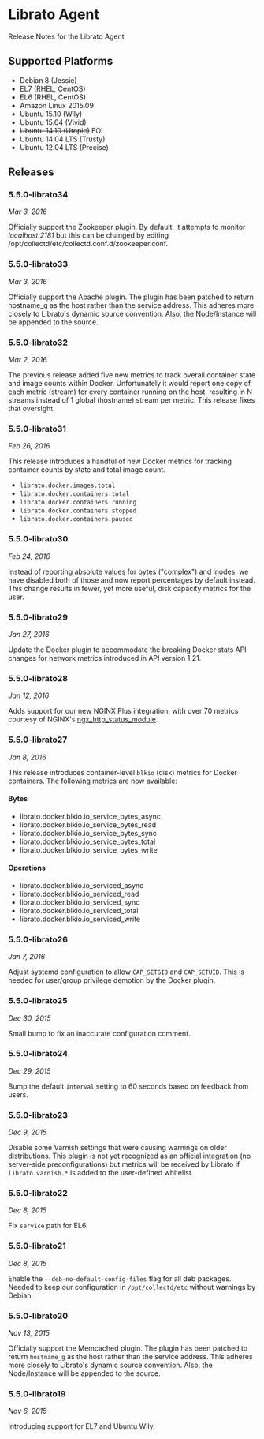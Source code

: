 # Librato Agent

Release Notes for the Librato Agent

## Supported Platforms

* Debian 8 (Jessie)
* EL7 (RHEL, CentOS)
* EL6 (RHEL, CentOS)
* Amazon Linux 2015.09
* Ubuntu 15.10 (Wily)
* Ubuntu 15.04 (Vivid)
* ~~Ubuntu 14.10 (Utopic)~~ EOL
* Ubuntu 14.04 LTS (Trusty)
* Ubuntu 12.04 LTS (Precise)

## Releases

### 5.5.0-librato34

_Mar 3, 2016_

Officially support the Zookeeper plugin. By default, it attempts to monitor *localhost:2181* but this can be changed by editing /opt/collectd/etc/collectd.conf.d/zookeeper.conf.

### 5.5.0-librato33

_Mar 3, 2016_

Officially support the Apache plugin. The plugin has been patched to return hostname_g as the host rather than the service address. This adheres more closely to Librato's dynamic source convention. Also, the Node/Instance will be appended to the source.

### 5.5.0-librato32

_Mar 2, 2016_

The previous release added five new metrics to track overall container state and image counts within Docker. Unfortunately it would report one copy of each metric (stream) for every container running on the host, resulting in N streams instead of 1 global (hostname) stream per metric. This release fixes that oversight.

### 5.5.0-librato31

_Feb 26, 2016_

This release introduces a handful of new Docker metrics for tracking container counts by state and total image count.

* `librato.docker.images.total`
* `librato.docker.containers.total`
* `librato.docker.containers.running`
* `librato.docker.containers.stopped`
* `librato.docker.containers.paused`

### 5.5.0-librato30

_Feb 24, 2016_

Instead of reporting absolute values for bytes ("complex") and inodes, we have disabled both of those and now report percentages by default instead. This change results in fewer, yet more useful, disk capacity metrics for the user.

### 5.5.0-librato29

_Jan 27, 2016_

Update the Docker plugin to accommodate the breaking Docker stats API changes for network metrics introduced in API version 1.21.

### 5.5.0-librato28

_Jan 12, 2016_

Adds support for our new NGINX Plus integration, with over 70 metrics courtesy of NGINX's [ngx_http_status_module](http://nginx.org/en/docs/http/ngx_http_status_module.html).

### 5.5.0-librato27

_Jan 8, 2016_

This release introduces container-level `blkio` (disk) metrics for Docker containers. The following metrics are now available:

#### Bytes

* librato.docker.blkio.io_service_bytes_async
* librato.docker.blkio.io_service_bytes_read
* librato.docker.blkio.io_service_bytes_sync
* librato.docker.blkio.io_service_bytes_total
* librato.docker.blkio.io_service_bytes_write

#### Operations

* librato.docker.blkio.io_serviced_async
* librato.docker.blkio.io_serviced_read
* librato.docker.blkio.io_serviced_sync
* librato.docker.blkio.io_serviced_total
* librato.docker.blkio.io_serviced_write

### 5.5.0-librato26

_Jan 7, 2016_

Adjust systemd configuration to allow `CAP_SETGID` and `CAP_SETUID`. This is needed for user/group privilege demotion by the Docker plugin.

### 5.5.0-librato25

_Dec 30, 2015_

Small bump to fix an inaccurate configuration comment.

### 5.5.0-librato24

_Dec 29, 2015_

Bump the default `Interval` setting to 60 seconds based on feedback from users.

### 5.5.0-librato23

_Dec 9, 2015_

Disable some Varnish settings that were causing warnings on older distributions. This plugin is not yet recognized as an official integration (no server-side preconfigurations) but metrics will be received by Librato if `librato.varnish.*` is added to the user-defined whitelist.

### 5.5.0-librato22

_Dec 8, 2015_

Fix `service` path for EL6.

### 5.5.0-librato21

_Dec 8, 2015_

Enable the `--deb-no-default-config-files` flag for all deb packages. Needed to keep our configuration in `/opt/collectd/etc` without warnings by Debian.

### 5.5.0-librato20

_Nov 13, 2015_

Officially support the Memcached plugin. The plugin has been patched to return `hostname_g` as the host rather than the service address. This adheres more closely to Librato's dynamic source convention. Also, the Node/Instance will be appended to the source.

### 5.5.0-librato19

_Nov 6, 2015_

Introducing support for EL7 and Ubuntu Wily.
